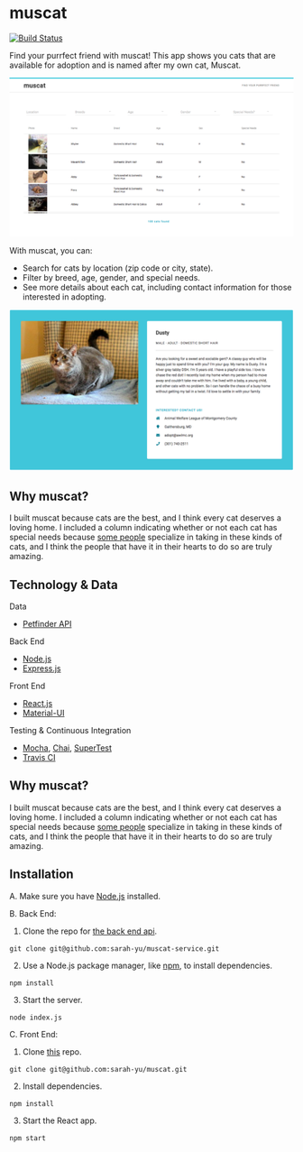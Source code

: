 # muscat

[![Build Status](https://travis-ci.org/sarah-yu/muscat.svg?branch=master)](https://travis-ci.org/sarah-yu/muscat)

Find your purrfect friend with muscat! This app shows you cats that are available for adoption and is named after my own cat, Muscat.

![muscat screenshot](./public/muscat-home.png)

With muscat, you can:
- Search for cats by location (zip code or city, state).
- Filter by breed, age, gender, and special needs.
- See more details about each cat, including contact information for those interested in adopting.

![muscat screenshot](./public/muscat-show.png)


## Why muscat?

I built muscat because cats are the best, and I think every cat deserves a loving home. I included a column indicating whether or not each cat has special needs because [some people](https://www.youtube.com/watch?v=7WN3ohF104s) specialize in taking in these kinds of cats, and I think the people that have it in their hearts to do so are truly amazing.


## Technology & Data

Data
- [Petfinder API](https://www.petfinder.com/developers/api-docs)

Back End
- [Node.js](https://nodejs.org/en/)
- [Express.js](https://expressjs.com/)

Front End
- [React.js](https://reactjs.org/)
- [Material-UI](http://www.material-ui.com/)

Testing & Continuous Integration
- [Mocha](https://mochajs.org/), [Chai](http://chaijs.com/), [SuperTest](https://github.com/visionmedia/supertest)
- [Travis CI](https://travis-ci.org/)


## Why muscat?

I built muscat because cats are the best, and I think every cat deserves a loving home. I included a column indicating whether or not each cat has special needs because [some people](https://www.youtube.com/watch?v=7WN3ohF104s) specialize in taking in these kinds of cats, and I think the people that have it in their hearts to do so are truly amazing.


## Installation

A. Make sure you have [Node.js](https://nodejs.org/en/) installed.

B. Back End:
  1. Clone the repo for [the back end api](https://github.com/sarah-yu/muscat-service).
  ```
  git clone git@github.com:sarah-yu/muscat-service.git
  ```

  2. Use a Node.js package manager, like [npm](https://www.npmjs.com/), to install dependencies.
  ```
  npm install
  ```

  3. Start the server.
  ```
  node index.js
  ```

C. Front End:
  1. Clone [this](https://github.com/sarah-yu/muscat) repo.
  ```
  git clone git@github.com:sarah-yu/muscat.git
  ```

  2. Install dependencies.
  ```
  npm install
  ```

  3. Start the React app.
  ```
  npm start
  ```
